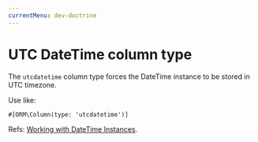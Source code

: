 ```yaml
---
currentMenu: dev-doctrine
---
```

# UTC DateTime column type

The `utcdatetime` column type forces the DateTime instance to be stored in UTC timezone.

Use like:

```
#[ORM\Column(type: 'utcdatetime')]
```

Refs: [Working with DateTime Instances](http://docs.doctrine-project.org/projects/doctrine-orm/en/latest/cookbook/working-with-datetime.html).
